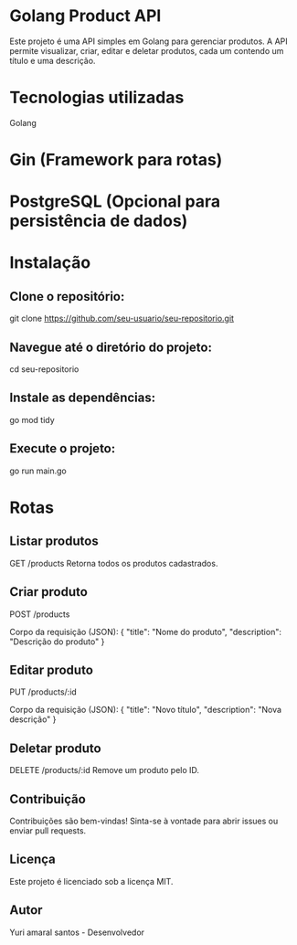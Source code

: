 # Golang Product API

Este projeto é uma API simples em Golang para gerenciar produtos. A API permite visualizar, criar, editar e deletar produtos, cada um contendo um título e uma descrição.

# Tecnologias utilizadas
Golang

# Gin (Framework para rotas)
# PostgreSQL (Opcional para persistência de dados)

# Instalação

## Clone o repositório:
git clone https://github.com/seu-usuario/seu-repositorio.git

## Navegue até o diretório do projeto:
cd seu-repositorio

## Instale as dependências:
go mod tidy

## Execute o projeto:
go run main.go

# Rotas
## Listar produtos
GET /products
Retorna todos os produtos cadastrados.

## Criar produto
POST /products

Corpo da requisição (JSON):
{
  "title": "Nome do produto",
  "description": "Descrição do produto"
}

## Editar produto
PUT /products/:id

Corpo da requisição (JSON):
{
  "title": "Novo título",
  "description": "Nova descrição"
}

## Deletar produto 
DELETE /products/:id
Remove um produto pelo ID.

## Contribuição

Contribuições são bem-vindas! Sinta-se à vontade para abrir issues ou enviar pull requests.

## Licença

Este projeto é licenciado sob a licença MIT.

## Autor
Yuri amaral santos - Desenvolvedor 

